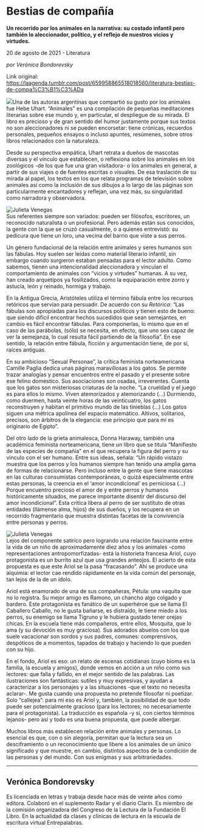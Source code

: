 # Bestias de compañía

**Un recorrido por los animales en la narrativa: su costado infantil pero también lo aleccionador, político, y el reflejo de nuestros vicios y virtudes.**

20 de agosto de 2021 - Literatura

_por Verónica Bondorevsky_

Link original: https://laagenda.tumblr.com/post/659958865518018560/literatura-bestias-de-compa%C3%B1%C3%ADa

![](https://64.media.tumblr.com/e4eba329e9d802c4d569587cd05bfac4/52b5901378b18a0b-da/s500x750/75676df4f65e7953a660891133f840c4a5961b34.jpg)Una de las autoras argentinas que compartió su gusto por los animales fue Hebe Uhart. “Animales” es una compilación de pequeñas meditaciones literarias sobre ese mundo y, en particular, el despliegue de su mirada. El libro es precioso y de gran sentido del humor justamente porque sus textos no son aleccionadores ni se pueden encorsetar: tiene crónicas, recuerdos personales, pequeños ensayos o incluso apuntes, resúmenes, sobre otros libros relacionados con la naturaleza.

Desde su perspectiva empática, Uhart retrata a dueños de mascotas diversas y el vínculo que establecen, o reflexiona sobre los animales en los zoológicos -de los que fue una gran visitadora- o los animales en general, a partir de sus viajes o de fuentes escritas o visuales. De esa traslación de su mirada al papel, los textos en los que relata programas de televisión sobre animales así como la inclusión de sus dibujos a lo largo de las páginas son particularmente encantadores y reflejan, una vez más, su singularidad como narradora y observadora.

![Julieta Venegas](https://64.media.tumblr.com/2cb564343c65e16a6dac5f40d9f99938/52b5901378b18a0b-57/s250x400/e3d08613f332b116c89cfd5a64b1f19fa96a8be2.jpg)  
Sus referentes siempre son variados: pueden ser filósofos, escritores, un reconocido naturalista o un profesional. Pero además están sus conocidos, la gente con la que se cruzó casualmente, o a quienes entrevistó: su pedicura que tiene un loro, una vecina del barrio que viste a sus perros.

Un género fundacional de la relación entre animales y seres humanos son las fábulas. Hoy suelen ser leídas como material literario infantil, sin embargo cuando surgieron estaban pensadas para el lector adulto. Como sabemos, tienen una intencionalidad aleccionadora y vinculan el comportamiento de animales con “vicios y virtudes” humanas. A su vez, han creado arquetipos ya fosilizados, como la equiparación entre zorro y astucia, león y reinado, hormiga y trabajo.

En la Antigua Grecia, Aristóteles utiliza el término fábula entre los recursos retóricos que servían para persuadir. De acuerdo con su *Retórica*: “Las fábulas son apropiadas para los discursos políticos y tienen esto de bueno: que siendo difícil encontrar hechos sucedidos que sean semejantes, en cambio es fácil encontrar fábulas. Para componerlas, lo mismo que en el caso de las parábolas, (sólo) se necesita, en efecto, que uno sea capaz de ver la semejanza, lo cual resulta fácil partiendo de la filosofía”. En ese sentido, la relación entre fábula, ficción y argumentación tiene, de por sí, raíces antiguas.                                      

En su ambicioso “Sexual Personae”, la crítica feminista norteamericana Camille Paglia dedica unas páginas maravillosas a los gatos. Se permite trazar analogías y pensar encuentros entre el pasado y el presente sobre ese felino doméstico. Sus asociaciones son osadas, irreverentes. Cuenta que los gatos son misteriosas criaturas de la noche. “La crueldad y el juego es para ellos lo mismo. Viven atemorizados y atemorizando (…) Durmiendo, como duermen, hasta veinte horas de las veinticuatro, los gatos reconstruyen y habitan el primitivo mundo de las tinieblas (…) Los gatos siguen una métrica apolínea del espacio matemático. Altivos, solitarios, precisos, son árbitros de la elegancia: ese principio que para mí es originario de Egipto”.

Del otro lado de la grieta animalesca, Donna Haraway, también una académica feminista norteamericana, tiene un libro que se titula “Manifiesto de las especies de compañía” en el que recupera la figura del perro y su vínculo con el ser humano. Entre sus ideas, señala: “Un rápido vistazo muestra que los perros y los humanos siempre han tenido una amplia gama de formas de relacionarse. Pero incluso entre la gente que tiene mascotas en las culturas consumistas contemporáneas, o quizá especialmente entre estas personas, la creencia en el ‘amor incondicional’ es perniciosa  (…) Porque encuentro precioso el amor de y entre perros y humanos históricamente situados, me parece importante disentir del discurso del amor incondicional”. Esta crítica libera al perro de ser sustituto de otras entidades (llámense alma, hijos) de sus dueños, y los recupera en un recorrido fragmentario que muestra distintas facetas de la convivencia entre personas y perros.

![Julieta Venegas](https://64.media.tumblr.com/d6b86b5e52571bed668955b01e325c3f/52b5901378b18a0b-51/s250x400/79f393d2ccba58dd8bbe69196f5e6d1aec3c05f1.jpg)  
Lejos del componente satírico pero logrando una relación fascinante entre la vida de un niño de aproximadamente diez años y los animales -como representaciones antropomorfizadas- está la historieta francesa Ariol, cuyo protagonista es un burrito azul que usa grandes anteojos. El acierto de esta propuesta es que este Ariol se la pasa “fracasando”. Ahí se produce una alquimia: el lector cae rendido rápidamente en la vida común del personaje, tan lejos de la de un ídolo. 

Ariol está enamorado de una de sus compañeras, Pétula: una vaquita que no lo registra. Su mejor amigo es Ramono, un chancho algo colgado y bardero. Este protagonista es fanático de un superhéroe que se llama El Caballero Caballo, no le gusta bañarse, es distraído, le tiene miedo a los perros, su enemigo se llama Tigruno y le hubiera gustado tener orejas chicas. En la escuela tiene más compañeros, entre ellos, Mosquita, que lo ama (y su devoción es muy graciosa). Sus adorados abuelos con los que suele vacacionar son sordos y sus padres, comunes: comprensivos, despóticos de a momentos, tapados de trabajo y haciendo lo que pueden con su hijo.

En el fondo, Ariol es eso: un relato de escenas cotidianas (cuyo bioma es la familia, la escuela y amigos), donde vemos en acción a un niño como sus lectores: que falla y fallido, en el mejor sentido de las palabras.  Las ilustraciones son fantásticas: sutiles y muy expresivas, y ayudan a caracterizar a los personajes y a las situaciones -que el texto no necesita aclarar-. Me gusta cuando una propuesta no pretende filosofar ni poetizar. Solo “callejea”: para mí eso es Ariol y, también, la posibilidad de que todo puede ser potencialmente gracioso (para los lectores; no necesariamente para el protagonista). La traducción es española -y sí, con ciertos términos lejanos- pero así y todo es una buena propuesta, que puede albergar.

Muchos libros más establecen relación entre animales y personas. Lo esencial es que, con o sin alegoría, permitan que la lectura sea un desciframiento o un reconocimiento que libere a los animales de un único significado y que muestre, en cambio, distintos aspectos de la condición de las personas y del mundo. Con sus enigmas y sus arbitrariedades.



---

Verónica Bondorevsky
--------------------

Es licenciada en letras y trabaja desde hace más de veinte años como editora. Colaboró en el suplemento Radar y el diario Clarín. Es miembro de la comisión organizadora del Congreso de la Lectura de la Fundación El Libro. En la actualidad da clases y clínicas de lectura en la escuela de escritura virtual Entrepalabras. 

